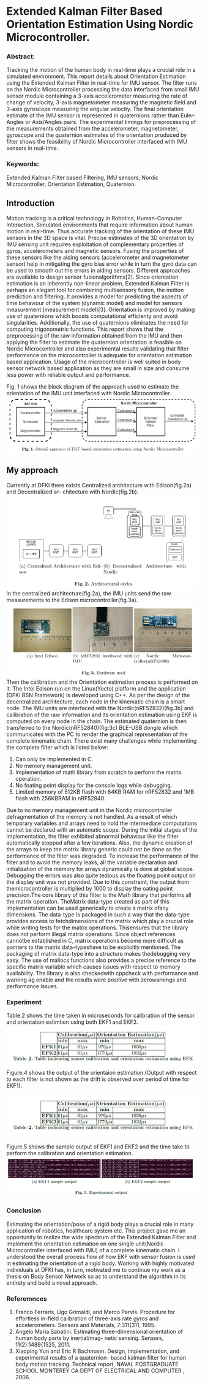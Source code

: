 # Extended Kalman Filter Based Orientation Estimation Using Nordic Microcontroller.
### Abstract:
Tracking the motion of the human body in real-time plays a crucial role in a simulated environment. This report details about Orientation Estimation using the Extended Kalman Filter in real-time for IMU sensor. The filter runs on the Nordic Microcontroller processing the data interfaced from small IMU sensor module containing a 3-axis accelerometer measuring the rate of change of velocity, 3-axis magnetometer measuring the magnetic field and 3-axis gyroscope measuring the angular velocity. The final orientation estimate of the IMU sensor is represented in quaternions rather than Euler-Angles or Axis/Angles pairs. The experimental timings for preprocessing of the measurements obtained from the accelerometer, magnetometer, gyroscope and the quaternion estimates of the orientation produced by filter shows the feasibility of Nordic Microcontroller interfaced with IMU sensors in real-time.

### Keywords:
Extended Kalman Filter based Filtering, IMU sensors, Nordic Microcontroller, Orientation Estimation, Quaternion.

## Introduction
Motion tracking is a critical technology in Robotics, Human-Computer Interaction, Simulated environments that require information about human motion in real-time. Thus accurate tracking of the orientation of these IMU sensors in the 3D space is vital. Precise estimates of the 3D orientation by IMU sensing unit requires exploitation of complementary properties of gyros, accelerometers and magnetic sensors. Fusing the properties of these sensors like the aiding sensors (accelerometer and magnetometer sensor) help in mitigating the gyro bias error while in turn the gyro data can be used to smooth out the errors in aiding sensors. Different approaches are available to design sensor fusionalgorithms[2]. Since orientation estimation is an inherently non-linear problem, Extended Kalman Filter is perhaps an elegant tool for combining multisensory fusion, the motion prediction and filtering. It provides a model for predicting the aspects of time behaviour of the system (dynamic model) and model for sensors measurement (measurement model)[3]. Orientation is improved by making use of quaternions which boosts computational efficienty and avoid singularities. Additionally, the use of quaternions eliminates the need for computing trigonometric functions. This report shows
that the preprocessing of the raw information obtained from the IMU and then applying the filter to estimate the quaternion orientation is feasible on Nordic Microcontroller and also experimental results validating that filter performance on the microcontroller is adequate for orientation estimation based application. Usage of the microcontroller is well suited in body sensor network based application as they are small in size and consume less power with reliable output and performance. 

Fig. 1 shows the block diagram of the approach used to estimate the orientation of the IMU unit interfaced with Nordic Microcontroller. 
![Approach](https://github.com/Ganesh1009/MachineLearning/blob/master/Extended%20Kalman%20Filter%20Based%20Orientation%20Estimation/images/Approach.PNG)

## My approach
Currently at DFKI there exists Centralized architecture with Edison(fig.2a) and Decentralized ar-
chitecture with Nordic(fig.2b).
![Architecture Style](https://github.com/Ganesh1009/MachineLearning/blob/master/Extended%20Kalman%20Filter%20Based%20Orientation%20Estimation/images/Architecture.PNG)
In the centralized architecture(fig.2a), the IMU units send the raw measurements to the Edison
microcontroller(fig.3a).
![Hardware Used](https://github.com/Ganesh1009/MachineLearning/blob/master/Extended%20Kalman%20Filter%20Based%20Orientation%20Estimation/images/Handware.PNG)
Then the calibration and the Orientation estimation process is performed on it. The Intel Edison run on the Linux(Yocto) platform and the application (DFKI BSN Framework) is developed using C++. As per the design of the decentralized architecture, each node in the kinematic chain is a smart node. The IMU units are interfaced with the Nordic(nRF52832)(fig.3b) and calibration of the raw information and its orientation estimation using EKF is computed on every node in the chain. The estimated quaternion is then transferred to the Nordic(nRF52840)(fig:3c) BLE-USB dongle which communicates with the PC to render the graphical representation of the complete kinematic chain. There exist many challenges while implementing the complete filter which is listed below:
1. Can only be implemented in C.
2. No memory management unit.
3. Implementation of math library from scratch to perform the matrix operation.
4. No foating point display for the console logs while debugging.
5. Limited memory of 512KB flash with 64KB RAM for nRF52832 and 1MB flash with 256KBRAM in nRF52840.

Due to no memory management unit in the Nordic microcontroller defragmentation of the memory is not handled. As a result of which temporary variables and arrays need to hold the intermediate computations cannot be declared with an automatic scope. During the initial stages of the implementation, the filter exhibited abnormal behaviour like the filter automatically stopped after a few
iterations. Also, the dynamic creation of the arrays to keep the matrix library generic could not be done as the performance of the filter was degraded. To increase the performance of the filter and to avoid the memory leaks, all the variable declaration and initialization of the memory for arrays dynamically is done at global scope. Debugging the errors was also quite tedious as the floating point output on the display unit was not provided. Due to this constraint, the output from themicrocontroller is multiplied by 1000 to display the oating point precision.The core library of this filter is the Math library that performs all the matrix operation. TheMatrix data-type created as part of this implementation can be used generically to create a matrix ofany dimensions. The data-type is packaged in such a way that the data-type provides access to fetchdimensions of the matrix which play a crucial role while writing tests for the matrix operations. Thisensures that the library does not perform illegal matrix operations. Since object references cannotbe established in C, matrix operations become more difficult as pointers to the matrix data-typeshave to be explicitly mentioned. The packaging of matrix data-type into a structure makes thedebugging very easy. The use of mallocs functions also provides a precise reference to the specific matrix variable which causes issues with respect to memory availability. The library is also checkedwith cppcheck with performance and warning ag enable and the results were positive with zerowarnings and performance issues.

### Experiment
Table.2 shows the time taken in microseconds for calibration of the sensor and orientation estimtion
using both EKF1 and EKF2.
![Tabulated Result](https://github.com/Ganesh1009/MachineLearning/blob/master/Extended%20Kalman%20Filter%20Based%20Orientation%20Estimation/images/ExperimentResult.PNG)
Figure.4 shows the output of the orientaion estimation.(Output with respect to each filter is not shown as the drift is observed over period of time for EKF1).

![Rendered Result](https://github.com/Ganesh1009/MachineLearning/blob/master/Extended%20Kalman%20Filter%20Based%20Orientation%20Estimation/images/ExperimentResult.PNG)

Figure.5 shows the sample output of EKF1 and EKF2 and the time take to perform the calibration and orientation estimation.
![CMD LIVE Output](https://github.com/Ganesh1009/MachineLearning/blob/master/Extended%20Kalman%20Filter%20Based%20Orientation%20Estimation/images/CMDOutput.PNG)

### Conclusion

Estimating the orientation/pose of a rigid body plays a crucial role in many application of robotics, healthcare system etc. This project gave me an opportunity to realize the wide spectrum of the Extended Kalman Filter and implement the orientation estimation on one single unit(Nordic Microcontroller interfaced with IMU) of a complete kinematic chain. I understood the overall process flow of how EKF with sensor fusion is used in estimating the orientation of a rigid body. Working
with highly motivated individuals at DFKI has, in turn, motivated me to continue my work as a
thesis on Body Sensor Network so as to understand the algorithm in its entirety and build a novel
approach.

### Referemnces 
1. Franco Ferraris, Ugo Grimaldi, and Marco Parvis. Procedure for effortless in-field calibration of three-axis
rate gyros and accelerometers. Sensors and Materials, 7:311{311, 1995.
2. Angelo Maria Sabatini. Estimating three-dimensional orientation of human body parts by inertial/mag-
netic sensing. Sensors, 11(2):1489{1525, 2011.
3. Xiaoping Yun and Eric R Bachmann. Design, implementation, and experimental results of a quaternion-
based kalman filter for human body motion tracking. Technical report, NAVAL POSTGRADUATE
SCHOOL MONTEREY CA DEPT OF ELECTRICAL AND COMPUTER , 2006.

